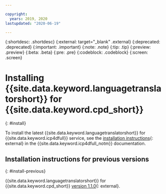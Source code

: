 ```yaml
---

copyright:
  years: 2019, 2020
lastupdated: "2020-06-19"

---
```


{:shortdesc: .shortdesc}
{:external: target="_blank" .external}
{:deprecated: .deprecated}
{:important: .important}
{:note: .note}
{:tip: .tip}
{:preview: .preview}
{:beta: .beta}
{:pre: .pre}
{:codeblock: .codeblock}
{:screen: .screen}

# Installing {{site.data.keyword.languagetranslatorshort}} for {{site.data.keyword.cpd_short}}
{: #install}

To install the latest {{site.data.keyword.languagetranslatorshort}} for {{site.data.keyword.icp4dfull}} service, see the [installation instructions](https://www.ibm.com/support/producthub/icpdata/docs/content/SSQNUZ_current/svc-lang/language-translator-overview.html){: external} in the {{site.data.keyword.icp4dfull_notm}} documentation.

## Installation instructions for previous versions
{: #install-previous}

{{site.data.keyword.languagetranslatorshort}} for {{site.data.keyword.cpd_short}} [version 1.1.0](https://www.ibm.com/support/knowledgecenter/SSQNUZ_2.5.0/svc-lang/language-translator-install.html){: external}.
